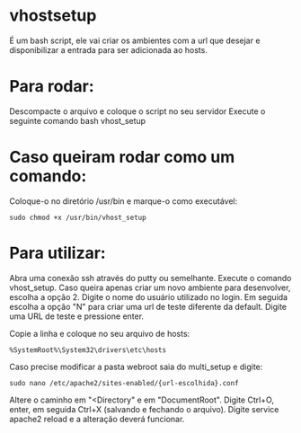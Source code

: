 # vhostsetup
É um bash script, ele vai criar os ambientes com a url que desejar e disponibilizar a entrada para ser adicionada ao hosts.

# Para rodar: 

Descompacte o arquivo e coloque o script no seu servidor
Execute o seguinte comando bash vhost_setup

# Caso queiram rodar como um comando:

Coloque-o no diretório /usr/bin e marque-o como executável:

    sudo chmod +x /usr/bin/vhost_setup

# Para utilizar:

Abra uma conexão ssh através do putty ou semelhante.
Execute o comando vhost_setup.
Caso queira apenas criar um novo ambiente para desenvolver, escolha a opção 2.
Digite o nome do usuário utilizado no login.
Em seguida escolha a opção "N" para criar uma url de teste diferente da default.
Digite uma URL de teste e pressione enter.

Copie a linha e coloque no seu arquivo de hosts:

    %SystemRoot%\System32\drivers\etc\hosts

Caso precise modificar a pasta webroot saia do multi_setup e digite: 
    
    sudo nano /etc/apache2/sites-enabled/{url-escolhida}.conf
    
Altere o caminho em "<Directory" e em "DocumentRoot".
Digite Ctrl+O, enter, em seguida Ctrl+X (salvando e fechando o arquivo).
Digite service apache2 reload e a alteração deverá funcionar.

